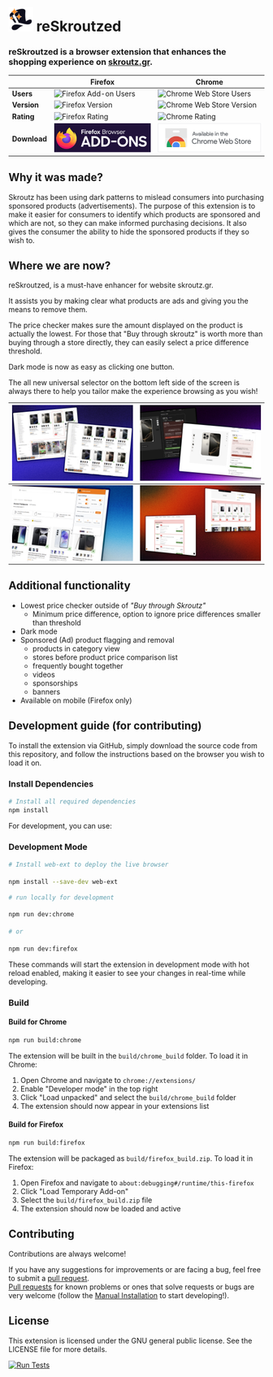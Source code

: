 # ![Alt Text](../icons/48.png) reSkroutzed

### reSkroutzed is a browser extension that enhances the shopping experience on [skroutz.gr](https://skroutz.gr).<br>

|              | Firefox                                                                                                       | Chrome                                                                                                                                  |
| ------------ | ------------------------------------------------------------------------------------------------------------- | --------------------------------------------------------------------------------------------------------------------------------------- |
| **Users**    | ![Firefox Add-on Users](https://img.shields.io/amo/users/reskroutzed)                                         | ![Chrome Web Store Users](https://img.shields.io/chrome-web-store/users/amglnkndjeoojnjjeepeheobhneeogcl)                               |
| **Version**  | ![Firefox Version](https://img.shields.io/amo/v/reskroutzed)                                                  | ![Chrome Web Store Version](https://img.shields.io/chrome-web-store/v/amglnkndjeoojnjjeepeheobhneeogcl)                                 |
| **Rating**   | ![Firefox Rating](https://img.shields.io/amo/stars/reskroutzed)                                               | ![Chrome Rating](https://img.shields.io/chrome-web-store/rating/amglnkndjeoojnjjeepeheobhneeogcl)                                       |
| **Download** | [![Firefox](../imagery/store_images/firefox.png)](https://addons.mozilla.org/en-US/firefox/addon/reskroutzed) | [![Chrome](../imagery/store_images/chrome.png)](https://chrome.google.com/webstore/detail/reskroutzed/amglnkndjeoojnjjeepeheobhneeogcl) |

## Why it was made?

Skroutz has been using dark patterns to mislead consumers into purchasing sponsored products (advertisements).
The purpose of this extension is to make it easier for consumers to identify which products are sponsored and which are not, so they can make informed purchasing decisions.
It also gives the consumer the ability to hide the sponsored products if they so wish to.

## Where we are now?

reSkroutzed, is a must-have enhancer for website skroutz.gr.

It assists you by making clear what products are ads and giving you the means to remove them.

The price checker makes sure the amount displayed on the product is actually the lowest. For those that "Buy through skroutz" is worth more than buying through a store directly, they can easily select a price difference threshold.

Dark mode is now as easy as clicking one button.

The all new universal selector on the bottom left side of the screen is always there to help you tailor make the experience browsing as you wish!

| ![Screenshot 1](../imagery/chrome/chrome_1280x800_screenshot_1.jpeg) | ![Screenshot 2](../imagery/chrome/chrome_1280x800_screenshot_2.jpeg) |
| -------------------------------------------------------------------- | -------------------------------------------------------------------- |
| ![Screenshot 3](../imagery/chrome/chrome_1280x800_screenshot_3.jpeg) | ![Screenshot 4](../imagery/chrome/chrome_1280x800_screenshot_4.jpeg) |

## Additional functionality

- Lowest price checker outside of _"Buy through Skroutz"_
  - Minimum price difference, option to ignore price differences smaller than threshold
- Dark mode
- Sponsored (Ad) product flagging and removal
  - products in category view
  - stores before product price comparison list
  - frequently bought together
  - videos
  - sponsorships
  - banners
- Available on mobile (Firefox only)

## Development guide (for contributing)

To install the extension via GitHub, simply download the source code from this repository, and follow the instructions based on the browser you wish to load it on.

### Install Dependencies

```bash
# Install all required dependencies
npm install
```

For development, you can use:

### Development Mode

```bash
# Install web-ext to deploy the live browser

npm install --save-dev web-ext
```

```bash
# run locally for development

npm run dev:chrome

# or

npm run dev:firefox
```

These commands will start the extension in development mode with hot reload enabled, making it easier to see your changes in real-time while developing.

### Build

#### Build for Chrome

```bash
npm run build:chrome
```

The extension will be built in the `build/chrome_build` folder. To load it in Chrome:

1. Open Chrome and navigate to `chrome://extensions/`
2. Enable "Developer mode" in the top right
3. Click "Load unpacked" and select the `build/chrome_build` folder
4. The extension should now appear in your extensions list

#### Build for Firefox

```bash
npm run build:firefox
```

The extension will be packaged as `build/firefox_build.zip`. To load it in Firefox:

1. Open Firefox and navigate to `about:debugging#/runtime/this-firefox`
2. Click "Load Temporary Add-on"
3. Select the `build/firefox_build.zip` file
4. The extension should now be loaded and active

## Contributing

Contributions are always welcome!

If you have any suggestions for improvements or are facing a bug, feel free to submit a [pull request](https://github.com/keybraker/reskroutzed/discussions).<br>
[Pull requests](https://github.com/keybraker/reskroutzed/pulls) for known problems or ones that solve requests or bugs are very welcome (follow the [Manual Installation](#manual-installation) to start developing!).

## License

This extension is licensed under the GNU general public license. See the LICENSE file for more details.

[![Run Tests](https://github.com/keybraker/reSkroutzed/actions/workflows/tests.yml/badge.svg)](https://github.com/keybraker/reSkroutzed/actions/workflows/tests.yml)
